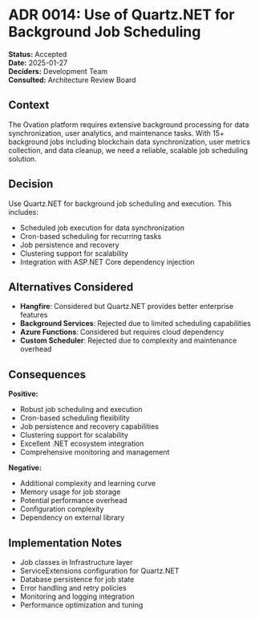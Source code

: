 # ADR 0014: Use of Quartz.NET for Background Job Scheduling

**Status:** Accepted  
**Date:** 2025-01-27  
**Deciders:** Development Team  
**Consulted:** Architecture Review Board  

## Context  
The Ovation platform requires extensive background processing for data synchronization, user analytics, and maintenance tasks. With 15+ background jobs including blockchain data synchronization, user metrics collection, and data cleanup, we need a reliable, scalable job scheduling solution.

## Decision  
Use Quartz.NET for background job scheduling and execution. This includes:
- Scheduled job execution for data synchronization
- Cron-based scheduling for recurring tasks
- Job persistence and recovery
- Clustering support for scalability
- Integration with ASP.NET Core dependency injection

## Alternatives Considered  
- **Hangfire**: Considered but Quartz.NET provides better enterprise features
- **Background Services**: Rejected due to limited scheduling capabilities
- **Azure Functions**: Considered but requires cloud dependency
- **Custom Scheduler**: Rejected due to complexity and maintenance overhead

## Consequences  
**Positive:**
- Robust job scheduling and execution
- Cron-based scheduling flexibility
- Job persistence and recovery capabilities
- Clustering support for scalability
- Excellent .NET ecosystem integration
- Comprehensive monitoring and management

**Negative:**
- Additional complexity and learning curve
- Memory usage for job storage
- Potential performance overhead
- Configuration complexity
- Dependency on external library

## Implementation Notes  
- Job classes in Infrastructure layer
- ServiceExtensions configuration for Quartz.NET
- Database persistence for job state
- Error handling and retry policies
- Monitoring and logging integration
- Performance optimization and tuning
